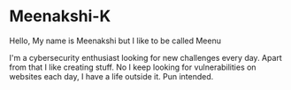 # Meenakshi-K

Hello, My name is Meenakshi but I like to be called Meenu

I'm a cybersecurity enthusiast looking for new challenges every day. Apart from that I like creating stuff. 
No I keep looking for vulnerabilities on websites each day, I have a life outside it. Pun intended. 

